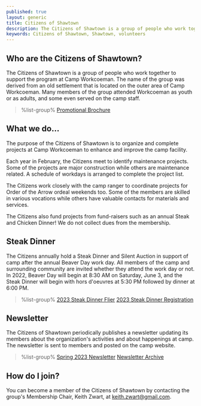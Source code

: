 ```yaml
---
published: true
layout: generic
title: Citizens of Shawtown
description: The Citizens of Shawtown is a group of people who work together to support the program at Camp Workcoeman. Many members of the group attended Workcoeman as youth or as adults, and some even served on the camp staff.
keywords: Citizens of Shawtown, Shawtown, volunteers
---
```


## Who are the Citizens of Shawtown?

The Citizens of Shawtown is a group of people who work together to support the
program at Camp Workcoeman. The name of the group was derived from an old
settlement that is located on the outer area of Camp Workcoeman. Many members
of the group attended Workcoeman as youth or as adults, and some even served on
the camp staff.

> %list-group%
> <a href="{{ site.url }}/pdf/2020/2020-shawtown-brochure.pdf" class="list-group-item">Promotional Brochure</a>

## What we do...

The purpose of the Citizens of Shawtown is to organize and complete projects at
Camp Workcoeman to enhance and improve the camp facility.

Each year in February, the Citizens meet to identify maintenance projects. Some
of the projects are major construction while others are maintenance related. A
schedule of workdays is arranged to complete the project list.

The Citizens work closely with the camp ranger to coordinate projects for Order
of the Arrow ordeal weekends too. Some of the members are skilled in various
vocations while others have valuable contacts for materials and services.

The Citizens also fund projects from fund-raisers such as an annual Steak and
Chicken Dinner! We do not collect dues from the membership.

## Steak Dinner

The Citizens annually hold a Steak Dinner and Silent Auction in support of camp after the annual Beaver Day work day. All members of the camp and surrounding community are invited whether they attend the work day or not. In 2022, Beaver Day will begin at 8:30 AM on Saturday, June 3, and the Steak Dinner will begin with hors d'oeuvres at 5:30 PM followed by dinner at 6:00 PM.

> %list-group%
> <a href="{{ site.url }}/pdf/2023/2023-steak-dinner.pdf" class="list-group-item">2023 Steak Dinner Flier</a>
> <a href="https://scoutingevent.com/066-67115" class="list-group-item">2023 Steak Dinner Registration</a>

## Newsletter

The Citizens of Shawtown periodically publishes a newsletter updating its members about the organization's activities and about happenings at camp. The newsletter is sent to members and posted on the camp website.

> %list-group%
> <a href="{{ site.url }}/pdf/2023/shawtown-spring-2023.pdf" class="list-group-item">Spring 2023 Newsletter</a>
> <a href="{{ site.url }}/get-involved/citizens-of-shawtown/archive/" class="list-group-item">Newsletter Archive</a>

## How do I join?

You can become a member of the Citizens of Shawtown by contacting the group's
Membership Chair, Keith Zwart, at [keith.zwart@gmail.com](mailto:keith.zwart@gmail.com).
